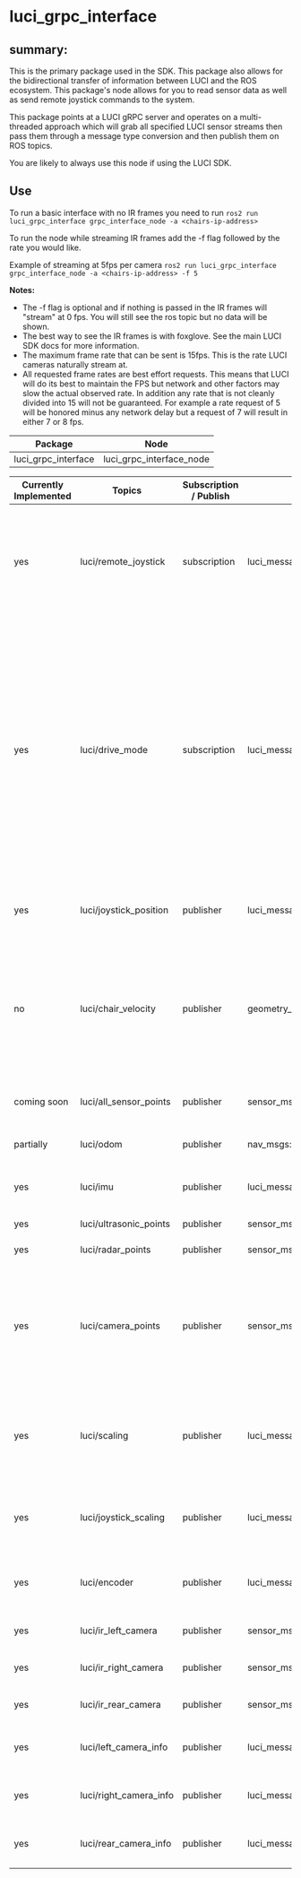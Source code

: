 # luci_grpc_interface

## summary:

This is the primary package used in the SDK. This package also allows for the bidirectional transfer of information between LUCI and the ROS ecosystem. This package's node allows for you to read sensor data as well as send remote joystick commands to the system.

This package points at a LUCI gRPC server and operates on a multi-threaded approach which will grab all specified LUCI sensor streams then pass them through a message type conversion and then publish them on ROS topics.

You are likely to always use this node if using the LUCI SDK.

## Use

To run a basic interface with no IR frames you need to run `ros2 run luci_grpc_interface grpc_interface_node -a <chairs-ip-address>`

To run the node while streaming IR frames add the -f flag followed by the rate you would like.

Example of streaming at 5fps per camera `ros2 run luci_grpc_interface grpc_interface_node -a <chairs-ip-address> -f 5`

<b>Notes:</b>

- The -f flag is optional and if nothing is passed in the IR frames will "stream" at 0 fps. You will still see the ros topic but no data will be shown.
- The best way to see the IR frames is with foxglove. See the main LUCI SDK docs for more information.
- The maximum frame rate that can be sent is 15fps. This is the rate LUCI cameras naturally stream at.
- All requested frame rates are best effort requests. This means that LUCI will do its best to maintain the FPS but network and other factors may slow the actual observed rate. In addition any rate that is not cleanly divided into 15 will not be guaranteed.
  For example a rate request of 5 will be honored minus any network delay but a request of 7 will result in either 7 or 8 fps.

| Package             | Node                     |
| ------------------- | ------------------------ |
| luci_grpc_interface | luci_grpc_interface_node |

| Currently Implemented | Topics                 | Subscription / Publish | Message Type                       | Description                                                                                                                                                                                                        |
| --------------------- | ---------------------- | ---------------------- | ---------------------------------- | ------------------------------------------------------------------------------------------------------------------------------------------------------------------------------------------------------------------ |
| yes                   | luci/remote_joystick   | subscription           | luci_messages::msg::LuciJoystick   | Remote joystick values used to drive the chair (FB: xxx, LR: xxx). Value Range: [-100, 100]                                                                                                                        |
| yes                   | luci/drive_mode        | subscription           | luci_messages::msg::LuciDriveMode  | Mode of chair for drive controls (USER = user drives with joystick, ENGAGED = remote command drive the chair if user is holding joystick forward, AUTO = remote commands drive chair no matter what user is doing) |
| yes                   | luci/joystick_position | publisher              | luci_messages::msg::LuciJoystick   | Joystick values of the chair (FB:xxx, LR: xxx)                                                                                                                                                                     |
| no                    | luci/chair_velocity    | publisher              | geometry_msgs::msg::Twist          | Linear and angular velocity of the chair according to onboard AHRS **Note: “linear velocity” will be speed not velocity**                                                                                          |
| coming soon           | luci/all_sensor_points | publisher              | sensor_msgs::msg::PointCloud2      | Full pointcloud (All LUCI sensors)                                                                                                                                                                                 |
| partially             | luci/odom              | publisher              | nav_msgs::msg::Odometry            | AHRS odom reading                                                                                                                                                                                                  |
| yes                   | luci/imu               | publisher              | luci_messages::msg::LuciImu        | Raw IMU data from the LUCI system                                                                                                                                                                                  |
| yes                   | luci/ultrasonic_points | publisher              | sensor_msgs::msg::PointCloud2      | Ultrasonic pointcloud                                                                                                                                                                                              |
| yes                   | luci/radar_points      | publisher              | sensor_msgs::msg::PointCloud2      | Radar pointcloud                                                                                                                                                                                                   |
| yes                   | luci/camera_points     | publisher              | sensor_msgs::msg::PointCloud2      | Camera pointcloud decimated from full resolution by 1/2 and has footbox / origin removed     (~ 36,000 points)                                                                                                                       |
| yes                   | luci/scaling           | publisher              | luci_messages::msg::LuciScaling    | Scaling percentage of each zone LUCI sees (100% => full ability to drive)                                                                                                                                          |
| yes                   | luci/joystick_scaling  | publisher              | luci_messages::msg::LuciJoystick   | Scaled Joystick values of the chair (FB:xxx, LR: xxx)                                                                                                                                                              |
| yes                   | luci/encoder           | publisher              | luci_messages::msg::LuciEncoders   | Raw Encoder data from the LUCI system                                                                                                                                                                              |
| yes                   | luci/ir_left_camera    | publisher              | sensor_msgs::msg::Image            | Left camera’s IR frame                                                                                                                                                                                             |
| yes                   | luci/ir_right_camera   | publisher              | sensor_msgs::msg::Image            | Right camera’s IR frame                                                                                                                                                                                            |
| yes                   | luci/ir_rear_camera    | publisher              | sensor_msgs::msg::Image            | Rear camera’s IR frame                                                                                                                                                                                             |
| yes                   | luci/left_camera_info  | publisher              | luci_messages::msg::LuciCameraInfo | Left camera’s IR frame meta data                                                                                                                                                                                   |
| yes                   | luci/right_camera_info | publisher              | luci_messages::msg::LuciCameraInfo | Right camera’s IR frame meta data                                                                                                                                                                                  |
| yes                   | luci/rear_camera_info  | publisher              | luci_messages::msg::LuciCameraInfo | Rear camera’s IR frame meta data                                                                                                                                                                                   |
